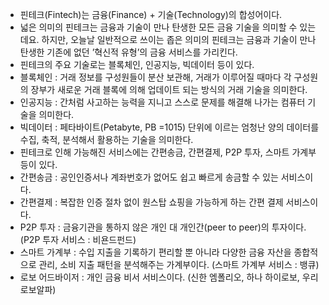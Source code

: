 - 핀테크(Fintech)는 금융(Finance) + 기술(Technology)의 합성어이다.
- 넓은 의미의 핀테크는 금융과 기술이 만나 탄생한 모든 금융 기술을 의미할 수 있는데요. 하지만, 오늘날 일반적으로 쓰이는 좁은 의미의 핀테크는 금융과 기술이 만나 탄생한 기존에 없던 ’혁신적 유형’의 금융 서비스를 가리킨다.
- 핀테크의 주요 기술로는 블록체인, 인공지능, 빅데이터 등이 있다.
- 블록체인 : 거래 정보를 구성원들이 분산 보관해, 거래가 이루어질 때마다 각 구성원의 장부가 새로운 거래 블록에 의해 업데이트 되는 방식의 거래 기술을 의미한다.
- 인공지능 : 간처럼 사고하는 능력을 지니고 스스로 문제를 해결해 나가는 컴퓨터 기술을 의미한다.
- 빅데이터 : 페타바이트(Petabyte, PB =1015) 단위에 이르는 엄청난 양의 데이터를 수집, 축적, 분석해서 활용하는 기술을 의미한다.
- 핀테크로 인해 가능해진 서비스에는 간편송금, 간편결제, P2P 투자, 스마트 가계부 등이 있다.
- 간편송금 : 공인인증서나 계좌번호가 없어도 쉽고 빠르게 송금할 수 있는 서비스이다.
- 간편결제 : 복잡한 인증 절차 없이 원스탑 쇼핑을 가능하게 하는 간편 결제 서비스이다.
- P2P 투자 : 금융기관을 통하지 않은 개인 대 개인간(peer to peer)의 투자이다. (P2P 투자 서비스 : 비욘드펀드)
- 스마트 가계부 : 수입 지출을 기록하기 편리할 뿐 아니라 다양한 금융 자산을 종합적으로 관리, 소비 지출 패턴을 분석해주는 가계부이다. (스마트 가계부 서비스 : 뱅큐)
- 로보 어드바이저 : 개인 금융 비서 서비스이다. (신한 엠폴리오, 하나 하이로보, 우리 로보알파)
